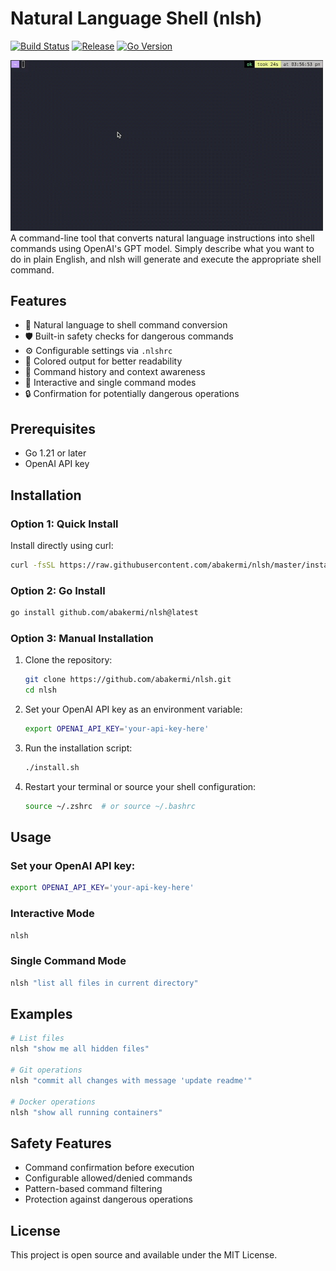 # Natural Language Shell (nlsh)

[![Build Status](https://github.com/abakermi/nlsh/actions/workflows/release.yml/badge.svg)](https://github.com/abakermi/nlsh/actions/workflows/release.yml)
[![Release](https://img.shields.io/github/v/release/abakermi/nlsh)](https://github.com/abakermi/nlsh/releases/latest)
[![Go Version](https://img.shields.io/github/go-mod/go-version/abakermi/nlsh)](https://github.com/abakermi/nlsh)

<img src="./resources//play.gif" width="500" />
A command-line tool that converts natural language instructions into shell commands using OpenAI's GPT model. Simply describe what you want to do in plain English, and nlsh will generate and execute the appropriate shell command.

## Features

- 🧠 Natural language to shell command conversion
- 🛡️ Built-in safety checks for dangerous commands
- ⚙️ Configurable settings via `.nlshrc`
- 🎨 Colored output for better readability
- 📝 Command history and context awareness
- 🔄 Interactive and single command modes
- 🔒 Confirmation for potentially dangerous operations

## Prerequisites

- Go 1.21 or later
- OpenAI API key

## Installation

### Option 1: Quick Install

Install directly using curl:
```bash
curl -fsSL https://raw.githubusercontent.com/abakermi/nlsh/master/install.sh | bash
```

### Option 2: Go Install

```bash
go install github.com/abakermi/nlsh@latest
```
### Option 3: Manual Installation
1. Clone the repository:
   ```bash
   git clone https://github.com/abakermi/nlsh.git
   cd nlsh
   ```
2. Set your OpenAI API key as an environment variable:
   ```bash
   export OPENAI_API_KEY='your-api-key-here'
   ```
3. Run the installation script:
   ```bash
   ./install.sh
   ```
4. Restart your terminal or source your shell configuration:
   ```bash
   source ~/.zshrc  # or source ~/.bashrc
   ```

## Usage

### Set your OpenAI API key:

```bash
export OPENAI_API_KEY='your-api-key-here'
```
### Interactive Mode

```bash
nlsh
```

### Single Command Mode
```bash
nlsh "list all files in current directory"
```
## Examples
```bash
# List files
nlsh "show me all hidden files"

# Git operations
nlsh "commit all changes with message 'update readme'"

# Docker operations
nlsh "show all running containers"
```

## Safety Features
- Command confirmation before execution
- Configurable allowed/denied commands
- Pattern-based command filtering
- Protection against dangerous operations

## License

This project is open source and available under the MIT License.